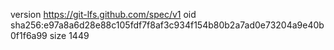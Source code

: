 version https://git-lfs.github.com/spec/v1
oid sha256:e97a8a6d28e88c105fdf7f8af3c934f154b80b2a7ad0e73204a9e40b0f1f6a99
size 1449
